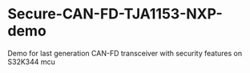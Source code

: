 # Secure-CAN-FD-TJA1153-NXP-demo
Demo for last generation CAN-FD transceiver with security features on S32K344 mcu
